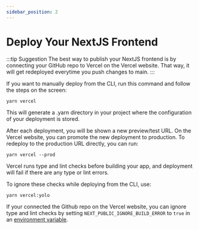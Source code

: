 ```yaml
---
sidebar_position: 2 
---
```


# Deploy Your NextJS Frontend

:::tip Suggestion
The best way to publish your NextJS frontend is by connecting your GitHub repo to Vercel on the Vercel website. That way, it will get redeployed everytime you push changes to main.
:::

If you want to manually deploy from the CLI, run this command and follow the steps on the screen:

```
yarn vercel
```

This will generate a .yarn directory in your project where the configuration of your deployment is stored.

After each deployment, you will be shown a new preview/test URL. On the Vercel website, you can promote the new deployment to production. To redeploy to the production URL directly, you can run:

```
yarn vercel --prod
```

Vercel runs type and lint checks before building your app, and deployment will fail if there are any type or lint errors. 

To ignore these checks while deploying from the CLI, use:

```
yarn vercel:yolo
```

If your connected the Github repo on the Vercel website, you can ignore type and lint checks by setting `NEXT_PUBLIC_IGNORE_BUILD_ERROR` to `true` in an [environment variable](https://vercel.com/docs/concepts/projects/environment-variables).
